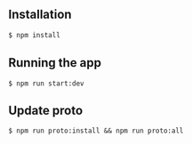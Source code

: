 ## Installation

```bash
$ npm install
```

## Running the app
```
$ npm run start:dev
```

## Update proto
```
$ npm run proto:install && npm run proto:all
```
